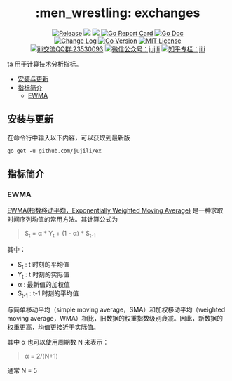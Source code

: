 <!-- markdownlint-disable MD041 -->
<h1 align="center">:men_wrestling: exchanges</h1>
<p align="center">
<!--  -->
<a href="https://github.com/jujili/ex/releases"> <img src="https://img.shields.io/github/v/tag/jujili/ex?include_prereleases&sort=semver" alt="Release" title="Release"></a>
<!--  -->
<a href="https://www.travis-ci.org/jujili/ex"><img src="https://www.travis-ci.org/jujili/ex.svg?branch=master"/></a>
<!--  -->
<a href="https://codecov.io/gh/jujili/ex"><img src="https://codecov.io/gh/jujili/ex/branch/master/graph/badge.svg"/></a>
<!--  -->
<a href="https://goreportcard.com/report/github.com/jujili/ex"><img src="https://goreportcard.com/badge/github.com/jujili/ex" alt="Go Report Card" title="Go Report Card"/></a>
<!--  -->
<a href="http://godoc.org/github.com/jujili/ex"><img src="https://img.shields.io/badge/godoc-ta-blue.svg" alt="Go Doc" title="Go Doc"/></a>
<!--  -->
<br/>
<!--  -->
<a href="https://github.com/jujili/ex/blob/master/CHANGELOG.md"><img src="https://img.shields.io/badge/Change-Log-blueviolet.svg" alt="Change Log" title="Change Log"/></a>
<!--  -->
<a href="https://golang.google.cn"><img src="https://img.shields.io/github/go-mod/go-version/jujili/ex" alt="Go Version" title="Go Version"/></a>
<!--  -->
<a href="https://github.com/jujili/ex/blob/master/LICENSE"><img src="https://img.shields.io/badge/License-MIT-blue.svg" alt="MIT License" title="MIT License"/></a>
<!--  -->
<br/>
<!--  -->
<a target="_blank" href="//shang.qq.com/wpa/qunwpa?idkey=7f61280435c41608fb8cb96cf8af7d31ef0007c44b223c9e3596ce84dec329bc"><img border="0" src="https://img.shields.io/badge/QQ%20群-23%2053%2000%2093-blue.svg" alt="jili交流QQ群:23530093" title="jili交流QQ群:23530093"></a>
<!--  -->
<a href="https://mp.weixin.qq.com/s?__biz=MzA4MDU4NDI5Mw==&mid=2455230332&idx=1&sn=8086c43e259b0012596ed63d6ecd7d10&chksm=88017c76bf76f5604f2f3280ffd96029b5ccaf99db48d18066d3e3bc9bc8a2e1a05de1a3225f&mpshare=1&scene=1&srcid=&sharer_sharetime=1578553397373&sharer_shareid=5ce52651949258759d82d1bf31b455b5#rd"><img src="https://img.shields.io/badge/微信公众号-jujili-success.svg" alt="微信公众号：jujili" title="微信公众号：jujili"/></a>
<!--  -->
<a href="https://zhuanlan.zhihu.com/jujili"><img src="https://img.shields.io/badge/知乎专栏-jili-blue.svg" alt="知乎专栏：jili" title="知乎专栏：jili"/></a>
<!--  -->
</p>

ta 用于计算技术分析指标。

- [安装与更新](#%e5%ae%89%e8%a3%85%e4%b8%8e%e6%9b%b4%e6%96%b0)
- [指标简介](#%e6%8c%87%e6%a0%87%e7%ae%80%e4%bb%8b)
	- [EWMA](#ewma)

## 安装与更新

在命令行中输入以下内容，可以获取到最新版

```shell
go get -u github.com/jujili/ex
```

## 指标简介

### EWMA

[EWMA(指数移动平均，Exponentially Weighted Moving Average)](https://zh.wikipedia.org/zh-cn/%E7%A7%BB%E5%8B%95%E5%B9%B3%E5%9D%87#%E6%8C%87%E6%95%B8%E7%A7%BB%E5%8B%95%E5%B9%B3%E5%9D%87) 是一种求取时间序列均值的常用方法。其计算公式为

> S<sub>t</sub> = α * Y<sub>t</sub> + (1 - α) * S<sub>t-1</sub>

其中：

- S<sub>t</sub>   : t 时刻的平均值
- Y<sub>t</sub>   : t 时刻的实际值
- α               : 最新值的加权值
- S<sub>t-1</sub> : t-1 时刻的平均值

与简单移动平均（simple moving average，SMA）和加权移动平均（weighted moving average，WMA）相比，旧数据的权重指数级别衰减。因此，新数据的权重更高，均值更接近于实际值。

其中 α 也可以使用周期数 N 来表示：

> α = 2/(N+1)

通常 N = 5
